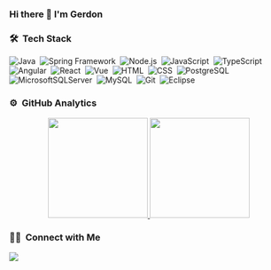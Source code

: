 ### Hi there 👋 I'm Gerdon

### 🛠 &nbsp;Tech Stack

![Java](https://img.shields.io/badge/-Java-05122A?style=flat&logo=Java&logoColor=007396)&nbsp;
![Spring Framework](https://img.shields.io/badge/-Spring&nbsp;Framework-05122A?style=flat&logo=Spring&logoColor=6DB33F)&nbsp;
![Node.js](https://img.shields.io/badge/-Node.js-05122A?style=flat&logo=node.js)&nbsp;
![JavaScript](https://img.shields.io/badge/-JavaScript-05122A?style=flat&logo=javascript&logoColor=F7DF1E)&nbsp;
![TypeScript](https://img.shields.io/badge/-TypeScript-05122A?style=flat&logo=typescript&logoColor=3178C6)&nbsp;
![Angular](https://img.shields.io/badge/-Angular-05122A?style=flat&logo=angular&logoColor=DD0031)&nbsp;
![React](https://img.shields.io/badge/-React-05122A?style=flat&logo=react)&nbsp;
![Vue](https://img.shields.io/badge/-Vue-05122A?style=flat&logo=vue.js)&nbsp;
![HTML](https://img.shields.io/badge/-HTML-05122A?style=flat&logo=HTML5)&nbsp;
![CSS](https://img.shields.io/badge/-CSS-05122A?style=flat&logo=CSS3&logoColor=1572B6)&nbsp;
![PostgreSQL](https://img.shields.io/badge/-PostgreSQL-05122A?style=flat&logo=PostgreSQL&logoColor=1572B6)&nbsp;
![MicrosoftSQLServer](https://img.shields.io/badge/-SQL&nbsp;Server-05122A?style=flat&logo=microsoft-sql-server&logoColor=CC2927)&nbsp;
![MySQL](https://img.shields.io/badge/-MySQL-05122A?style=flat&logo=MySQL&logoColor=4479A1)&nbsp;
![Git](https://img.shields.io/badge/-Git-05122A?style=flat&logo=git)&nbsp;
![Eclipse](https://img.shields.io/badge/-Eclipse-05122A?style=flat&logo=eclipse-ide&logoColor=2C2255)

### ⚙️ &nbsp;GitHub Analytics

<p align="center">
  <a href="https://github.com/gerdon">
    <img height="180em" src="https://github-readme-stats-gerdon.vercel.app/api?username=gerdon&show_icons=true&theme=dark&include_all_commits=true&count_private=true"/>
    <img height="180em" src="https://github-readme-stats-gerdon.vercel.app/api/top-langs/?username=gerdon&layout=compact&langs_count=8&hide=Jupyter Notebook&theme=dark&count_private=true"/>
  </a>
</p>

### 🤝🏻 &nbsp;Connect with Me

<p align="left">
  <a href="https://www.linkedin.com/in/gerdon-mafra-19334477/"><img src="https://img.shields.io/badge/-Gerdon%20Mafra%20-0077B5?style=flat&logo=Linkedin&logoColor=white"/></a>
</p>

<!--
**gerdon/gerdon** is a ✨ _special_ ✨ repository because its `README.md` (this file) appears on your GitHub profile.

Here are some ideas to get you started:

- 🔭 I’m currently working on ...
- 🌱 I’m currently learning ...
- 👯 I’m looking to collaborate on ...
- 🤔 I’m looking for help with ...
- 💬 Ask me about ...
- 📫 How to reach me: ...
- 😄 Pronouns: ...
- ⚡ Fun fact: ...
-->
